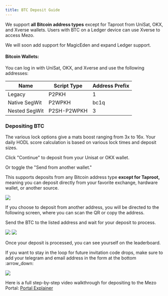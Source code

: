 ```yaml
---
title: BTC Deposit Guide
---
```


We support **all Bitcoin address types** except for Taproot from UniSat, OKX, and Xverse wallets. Users with BTC on a Ledger device can use Xverse to access Mezo.&#x20;

We will soon add support for MagicEden and expand Ledger support.

#### **Bitcoin Wallets:** <a href="#bitcoin-wallets" id="bitcoin-wallets"></a>

You can log in with UniSat, OKX, and Xverse and use the following addresses:

| Name           | Script Type | Address Prefix |
| -------------- | ----------- | -------------- |
| Legacy         | P2PKH       | 1              |
| Native SegWit  | P2WPKH      | bc1q           |
| Nested SegWit  | P2SH-P2WPKH | 3              |

### Depositing BTC

The various lock options give a mats boost ranging from 3x to 16x. Your daily HODL score calculation is based on various lock times and deposit sizes.

Click "Continue" to deposit from your Unisat or OKX wallet.&#x20;

Or toggle the "Send from another wallet."&#x20;

This supports deposits from any Bitcoin address type **except for Taproot,** meaning you can deposit directly from your favorite exchange, hardware wallet, or another source.

![](/docs/gitbook/BTC%20Flow.png)

If you choose to deposit from another address, you will be directed to the following screen, where you can scan the QR or copy the address.&#x20;

Send the BTC to the listed address and wait for your deposit to process.

![](/docs/gitbook/Select%20Wallet.png)
![](/docs/gitbook/Success.png)

Once your deposit is processed, you can see yourself on the leaderboard.&#x20;

If you want to stay in the loop for future invitation code drops, make sure to add your telegram and email address in the form at the bottom :arrow\_down:

![](/docs/gitbook/Deposit%20Flow%20-%20Success.png)

Here is a full step-by-step video walkthrough for depositing to the Mezo Portal: [Portal Explainer](https://drive.google.com/file/d/1tLGkvQE0fugGLW0grHQ3uQHSqASMC4yn/view)
